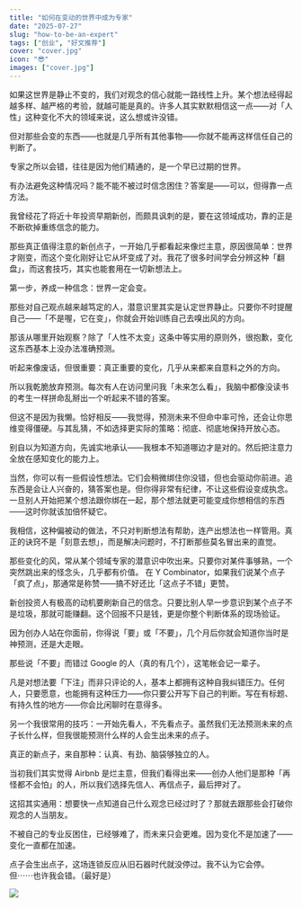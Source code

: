 ```yaml
---
title: "如何在变动的世界中成为专家"
date: "2025-07-27"
slug: "how-to-be-an-expert"
tags: ["创业", "好文推荐"]
cover: "cover.jpg"
icon: "😎"
images: ["cover.jpg"]
---
```

如果这世界是静止不变的，我们对观念的信心就能一路线性上升。某个想法经得起越多样、越严格的考验，就越可能是真的。许多人其实默默相信这一点——对「人性」这种变化不大的领域来说，这么想或许没错。



但对那些会变的东西——也就是几乎所有其他事物——你就不能再这样信任自己的判断了。



专家之所以会错，往往是因为他们精通的，是一个早已过期的世界。



有办法避免这种情况吗？能不能不被过时信念困住？答案是——可以，但得靠一点方法。



我曾经花了将近十年投资早期新创，而颇具讽刺的是，要在这领域成功，靠的正是不断砍掉重练信念的能力。



那些真正值得注意的新创点子，一开始几乎都看起来像烂主意，原因很简单：世界才刚变，而这个变化刚好让它从坏变成了对。我花了很多时间学会分辨这种「翻盘」，而这套技巧，其实也能套用在一切新想法上。



第一步，养成一种信念：世界一定会变。



那些对自己观点越来越笃定的人，潜意识里其实是认定世界静止。只要你不时提醒自己——「不是喔，它在变」，你就会开始训练自己去嗅出风的方向。



那该从哪里开始观察？除了「人性不太变」这条中等实用的原则外，很抱歉，变化这东西基本上没办法准确预测。



听起来像废话，但很重要：真正重要的变化，几乎从来都来自意料之外的方向。



所以我乾脆放弃预测。每次有人在访问里问我「未来怎么看」，我脑中都像没读书的考生一样拼命乱掰出一个听起来不错的答案。



但这不是因为我懒。恰好相反——我觉得，预测未来不但命中率可怜，还会让你思维变得僵硬。与其乱猜，不如选择更实际的策略：彻底、彻底地保持开放心态。



别自以为知道方向，先诚实地承认——我根本不知道哪边才是对的。然后把注意力全放在感知变化的能力上。



当然，你可以有一些假设性想法。它们会稍微绑住你没错，但也会驱动你前进。追东西是会让人兴奋的，猜答案也是。但你得非常有纪律，不让这些假设变成执念。
一旦别人开始把某个想法跟你绑在一起，那个想法就更可能变成你想相信的东西——这时你就该加倍怀疑它。



我相信，这种偏被动的做法，不只对判断想法有帮助，连产出想法也一样管用。真正的诀窍不是「刻意去想」，而是解决问题时，不打断那些莫名冒出来的直觉。



那些变化的风，常从某个领域专家的潜意识中吹出来。只要你对某件事够熟，一个突然跳出来的怪念头，几乎都有价值。
在 Y Combinator，如果我们说某个点子「疯了点」，那通常是称赞——搞不好还比「这点子不错」更赞。



新创投资人有极高的动机要刷新自己的信念。只要比别人早一步意识到某个点子不是垃圾，那就可能赚翻。这个回报不只是钱，更是你整个判断体系的现场验证。



因为创办人站在你面前，你得说「要」或「不要」，几个月后你就会知道你当时是神预测，还是大走眼。



那些说「不要」而错过 Google 的人（真的有几个），这笔帐会记一辈子。



凡是对想法要「下注」而非只评论的人，基本上都拥有这种自我纠错压力。任何人，只要愿意，也能拥有这种压力——你只要公开写下自己的判断。写在有标题、有持久性的地方——你会比闲聊时在意得多。



另一个我很常用的技巧：一开始先看人，不先看点子。虽然我们无法预测未来的点子长什么样，但我很能预测什么样的人会生出未来的点子。



真正的新点子，来自那种：认真、有劲、脑袋够独立的人。



当初我们其实觉得 Airbnb 是烂主意，但我们看得出来——创办人他们是那种「再怪都不会怕」的人，所以我们选择先信人、再信点子，最后押对了。



这招其实通用：想要快一点知道自己什么观念已经过时了？那就去跟那些会打破你观念的人当朋友。



不被自己的专业反困住，已经够难了，而未来只会更难。因为变化不是加速了——变化一直都在加速。



点子会生出点子，这场连锁反应从旧石器时代就没停过。我不认为它会停。
但⋯⋯也许我会错。（最好是）




![](https://prod-files-secure.s3.us-west-2.amazonaws.com/112d0858-5090-4d34-a606-b75eb8d65fd2/46476355-9cf3-4e99-9b7a-3531bc426380/1000202064.png?X-Amz-Algorithm=AWS4-HMAC-SHA256&X-Amz-Content-Sha256=UNSIGNED-PAYLOAD&X-Amz-Credential=ASIAZI2LB466VDNDUK6Y%2F20250811%2Fus-west-2%2Fs3%2Faws4_request&X-Amz-Date=20250811T193127Z&X-Amz-Expires=3600&X-Amz-Security-Token=IQoJb3JpZ2luX2VjELv%2F%2F%2F%2F%2F%2F%2F%2F%2F%2FwEaCXVzLXdlc3QtMiJGMEQCICSxF1v%2BTSyeGSBBrKruX4D5KKdiwU1siRJxx%2FtFMaXsAiBOKxeIlNWO1L5L6MZcugDnGlDSK9sKcpDKjKLMb4%2BQsCqIBAj0%2F%2F%2F%2F%2F%2F%2F%2F%2F%2F8BEAAaDDYzNzQyMzE4MzgwNSIM%2BW691KnhJ%2BXKKmbiKtwDlzWDuUr0CeH7NTaQknw0qlphsBwmALfxVsSjefVh8xcxniFZb3927lNA4ffzkYC5mOwjhRm4BZp0mkaxcjRRbNDLByuEBVaV9w%2FwzQBiXEU0J3HxeYQjpcm88UJCamyLUq02XVmIMXNoxT0WafeaimUtU4ZTPEqGws46TzcyBOsB%2F%2Barz9%2Bu6Qsy52%2FTAtl153BIpe5onSxmOz5M0C%2FwBp47cL936r8fLVDV3mCycz5p0as038idNCtcxhwG3uVhDnn2TAlAgl6h%2FqB%2F8IFBMRZC97T%2BfVtPH6n1C1KFThPSWEWBLKjWHzVWHC57eh5IN7DY5IxyhLftFsm9sWQ3PbYOxKEjZrLYAQP4nJSh4LyqEvyfbEu7OWdM5LHmJWDUCA9tyEvP1vmnljy2Pd4Xt3ijdUe70pUyHUcYGwt6EPN8c1YZJ8lFQm40EnnSGAj2HA0osuk0h3I11eslXBJRoy19W6CBLNbDM5jwjTsuwpvwGb1JIgwOgeBNhA%2F8U25vum5unpJIyuOqsRXZPC82JEhKBocqWREnET0Wr9Mdzm8T%2F24lcBU%2BkSy28I9oY1XrEPRZus2AA0xY4NCaMg%2FWxqkSTJ1Rcv24%2FJ0QJnqs26%2BRwuCT3wXJSLLM4Wcw3PLoxAY6pgGi04lyGw9%2BSYeFEe1L7%2Fy9GIqspRebcWjMDUeO4MGQzcegJveQsFcBnWMnRqPDV%2BvEffpHMk%2Fzrcbefiigr5r1ObG1ymGXTKzXzwpdvH8IJewik1VNh8k%2FCduTTwtF%2B3QzpaCoX4wyczQC58B3XyjwySQJyTuQNjSBVeOO8Jz%2B6647DZMDBov0g92tWezOJgnBq3AxZEuocwWS%2Fm7GFogyeSwqZGeK&X-Amz-Signature=075301b06ed9cbee5b41e61d85ee844a91bb4f63a080f7c21ff8144842833c5a&X-Amz-SignedHeaders=host&x-amz-checksum-mode=ENABLED&x-id=GetObject)

